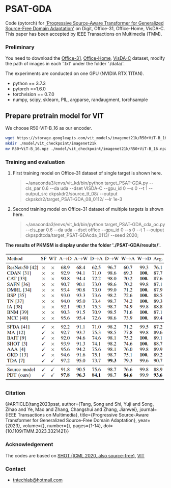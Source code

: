 # PSAT-GDA

Code (pytorch) for ['Progressive Source-Aware Transformer for Generalized Source-Free Domain Adaptation']() on Digit, Office-31, Office-Home, VisDA-C. This paper has been accepted by IEEE Transactions on Multimedia (TMM).

### Preliminary

You need to download the [Office-31](https://drive.google.com/file/d/0B4IapRTv9pJ1WGZVd1VDMmhwdlE/view), [Office-Home](https://drive.google.com/file/d/0B81rNlvomiwed0V1YUxQdC1uOTg/view), [VisDA-C](https://github.com/VisionLearningGroup/taskcv-2017-public/tree/master/classification) dataset,  modify the path of images in each '.txt' under the folder './data/'.

The experiments are conducted on one GPU (NVIDIA RTX TITAN).

- python == 3.7.3
- pytorch ==1.6.0
- torchvision == 0.7.0
- numpy, scipy, sklearn, PIL, argparse, randaugment, torchsample

## Prepare pretrain model for VIT 
We choose R50-ViT-B_16 as our encoder.
```bash root transformerdepth
wget https://storage.googleapis.com/vit_models/imagenet21k/R50+ViT-B_16.npz 
mkdir ./model/vit_checkpoint/imagenet21k 
mv R50+ViT-B_16.npz ./model/vit_checkpoint/imagenet21k/R50+ViT-B_16.npz
```

### Training and evaluation

1. First training model on Office-31 dataset of single target is shown here.

   > ~/anaconda3/envs/vit_kd/bin/python target_PSAT-GDA.py --cls_par 0.6 --da uda --dset VISDA-C --gpu_id 0 --s 0 --t 1 --output_src ckpskdr2/source_tt_08/ --output ckpskdr2/target_PSAT-GDA_08_0112/ --lr 1e-3

2. Second training model on Office-31 dataset of multiple targets is shown here.

   > ~/anaconda3/envs/vit_kd/bin/python target_PSAT-GDA_cda_oc.py --cls_par 0.6 --da uda --dset office --gpu_id 0 --s 0 --t 1 --output ckpspdtcda/target_PSAT-GDAcda_0113/ --seed 2020;


**The results of PKMSM is display under the folder './PSAT-GDA/results/'.**

![](./results/office31.png)

### Citation
@ARTICLE{tang2023psat,
  author={Tang, Song and Shi, Yuji and Song, Zihao and Ye, Mao and Zhang, Changshui and Zhang, Jianwei},
  journal={IEEE Transactions on Multimedia}, 
  title={Progressive Source-Aware Transformer for Generalized Source-Free Domain Adaptation}, 
  year={2023},
  volume={},
  number={},
  pages={1-14},
  doi={10.1109/TMM.2023.3321421}}

### Acknowledgement

The codes are based on [SHOT (ICML 2020, also source-free)](https://github.com/tim-learn/SHOT), [VIT](https://github.com/jeonsworld/ViT-pytorch)

### Contact

- tntechlab@hotmail.com



